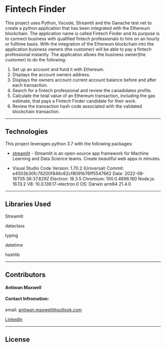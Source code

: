 # Fintech Finder


This project uses Python, Vscode, Streamlit and the Ganache test net to create a python application that has been integrated with the Ethereum blockchain. The application name is called Fintech Finder and its purpose is to connect business with qualified fintech professionals to hire on an hourly or fulltime basis. With the integration of the Ethereum blockchain into the application business owners (the customer) will be able to pay a fintech professional instantly. The application allows the business owner(the customer) to do the following:


1) Set up an account and fund it with Ethereum.
2) Displays the account owners address.
3) Displays the owners account current account balance before and after each transaction.
4) Search for a fintech professional and review the canadidates profile.
5) Calculate the total value of an Ethereum transaction, including the gas estimate, that pays a Fintech Finder candidate for their work.
6) Review the transaction hash code associated with the validated blockchain transaction.

---


## Technologies

This project leverages python 3.7 with the following packages:

* [streamlit](https://streamlit.io/) - Streamlit is an open-source app framework for Machine Learning and Data Science teams. Create beautiful web apps in minutes.

* Visual Studio Code Version: 1.70.2 (Universal)
Commit: e4503b30fc78200f846c62cf8091b76ff5547662
Date: 2022-08-16T05:36:37.829Z
Electron: 18.3.5
Chromium: 100.0.4896.160
Node.js: 16.13.2
V8: 10.0.139.17-electron.0
OS: Darwin arm64 21.4.0

---


## Libraries Used
 

Streamlit

dataclass

typing

datetime

hashlib


---

## Contributors

#### Antiwan Maxwell
#### Contact Infromation:

email: antiwan.maxwell@outlook.com

[LinkedIn](https://www.linkedin.com/in/antiwan-maxwell-205a11233/)


---

## License
